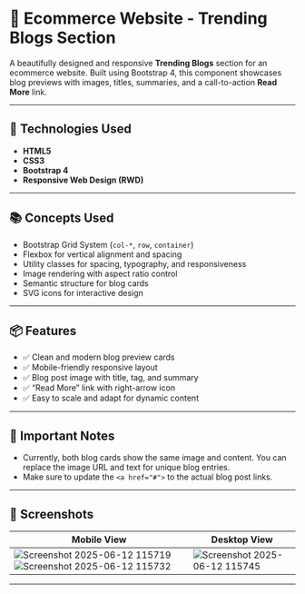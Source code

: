 # 📝 Ecommerce Website - Trending Blogs Section

A beautifully designed and responsive **Trending Blogs** section for an ecommerce website. Built using Bootstrap 4, this component showcases blog previews with images, titles, summaries, and a call-to-action **Read More** link.

---

## 🧰 Technologies Used

- **HTML5**
- **CSS3**
- **Bootstrap 4**
- **Responsive Web Design (RWD)**

---

## 📚 Concepts Used

- Bootstrap Grid System (`col-*`, `row`, `container`)
- Flexbox for vertical alignment and spacing
- Utility classes for spacing, typography, and responsiveness
- Image rendering with aspect ratio control
- Semantic structure for blog cards
- SVG icons for interactive design

---

## 📦 Features

- ✅ Clean and modern blog preview cards
- ✅ Mobile-friendly responsive layout
- ✅ Blog post image with title, tag, and summary
- ✅ “Read More” link with right-arrow icon
- ✅ Easy to scale and adapt for dynamic content

---

## 📝 Important Notes

- Currently, both blog cards show the same image and content. You can replace the image URL and text for unique blog entries.
- Make sure to update the `<a href="#">` to the actual blog post links.

---

## 📸 Screenshots

| Mobile View | Desktop View |
|-------------|--------------|
|![Screenshot 2025-06-12 115719](https://github.com/user-attachments/assets/3f14c0b5-32e5-4b74-8861-38cc604551b7) ![Screenshot 2025-06-12 115732](https://github.com/user-attachments/assets/4e6f63ef-470a-4d56-9e6d-d45e5b00ad3f)| ![Screenshot 2025-06-12 115745](https://github.com/user-attachments/assets/e1441c75-f63d-4b56-bb21-463af9a2ede9) |

---



